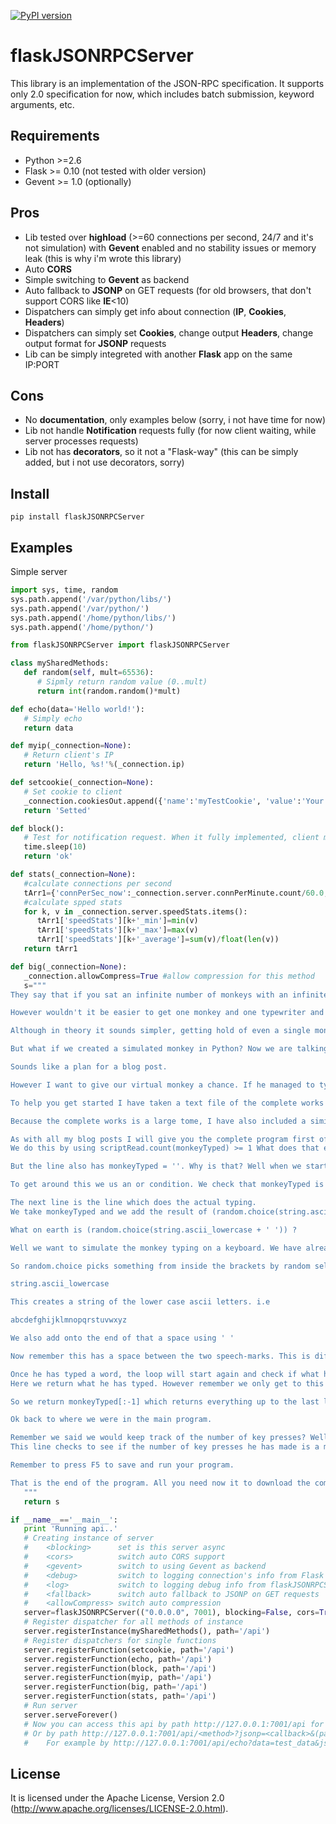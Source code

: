[![PyPI version](https://badge.fury.io/py/flaskJSONRPCServer.png)](http://badge.fury.io/py/flaskJSONRPCServer)
# flaskJSONRPCServer
This library is an implementation of the JSON-RPC specification. It supports only 2.0 specification for now, which includes batch submission, keyword arguments, etc.

## Requirements
 - Python >=2.6
 - Flask >= 0.10 (not tested with older version)
 - Gevent >= 1.0 (optionally)

## Pros

 - Lib tested over **highload** (>=60 connections per second, 24/7 and it's not simulation) with **Gevent** enabled and no stability issues or memory leak (this is why i'm wrote this library)
 - Auto **CORS**
 - Simple switching to **Gevent** as backend
 - Auto fallback to **JSONP** on GET requests (for old browsers, that don't support CORS like **IE**<10)
 - Dispatchers can simply get info about connection (**IP**, **Cookies**, **Headers**)
 - Dispatchers can simply set **Cookies**, change output **Headers**, change output format for **JSONP** requests
 - Lib can be simply integreted with another **Flask** app on the same IP:PORT

## Cons
 - No **documentation**, only examples below (sorry, i not have time for now)
 - Lib not handle **Notification** requests fully (for now client waiting, while server processes requests)
 - Lib not has **decorators**, so it not a "Flask-way" (this can be simply added, but i not use decorators, sorry)

## Install
```pip install flaskJSONRPCServer```

## Examples
Simple server
```python
import sys, time, random
sys.path.append('/var/python/libs/')
sys.path.append('/var/python/')
sys.path.append('/home/python/libs/')
sys.path.append('/home/python/')

from flaskJSONRPCServer import flaskJSONRPCServer

class mySharedMethods:
   def random(self, mult=65536):
      # Sipmly return random value (0..mult)
      return int(random.random()*mult)

def echo(data='Hello world!'):
   # Simply echo
   return data

def myip(_connection=None):
   # Return client's IP
   return 'Hello, %s!'%(_connection.ip)

def setcookie(_connection=None):
   # Set cookie to client
   _connection.cookiesOut.append({'name':'myTestCookie', 'value':'Your IP is %s'%_connection.ip})
   return 'Setted'

def block():
   # Test for notification request. When it fully implemented, client must  not wait for compliting this function
   time.sleep(10)
   return 'ok'

def stats(_connection=None):
   #calculate connections per second
   tArr1={'connPerSec_now':_connection.server.connPerMinute.count/60.0, 'connPerSec_old':_connection.server.connPerMinute.oldCount/60.0, 'speedStats':{}}
   #calculate spped stats
   for k, v in _connection.server.speedStats.items():
      tArr1['speedStats'][k+'_min']=min(v)
      tArr1['speedStats'][k+'_max']=max(v)
      tArr1['speedStats'][k+'_average']=sum(v)/float(len(v))
   return tArr1

def big(_connection=None):
   _connection.allowCompress=True #allow compression for this method
   s="""
They say that if you sat an infinite number of monkeys with an infinite number of typewriters, then they would write the complete works of Shakespeare. This is known as the Infinite Monkey Theorem. I always feel it would be nice to try the actual experiment out. I mean all these monkeys with typewriters would be kinda cool.

However wouldn't it be easier to get one monkey and one typewriter and give him an infinite amount of time to see how he goes?

Although in theory it sounds simpler, getting hold of even a single monkey is not that easy.

But what if we created a simulated monkey in Python? Now we are talking! That would be easy, and unlike a real monkey our simulated one could work all day and all night. No food required.

Sounds like a plan for a blog post.

However I want to give our virtual monkey a chance. If he managed to type the complete works of Shakespeare without worrying about punctuation, we would be happy right? Same goes for capital letters, let's just ignore them for now. We want to give him a fighting chance of completing his task.

To help you get started I have taken a text file of the complete works of Shakespeare, and removed all punctuation and made all letters small. If any of you are thinking I did that by hand, think again. Python is your friend for automating tasks like that.

Because the complete works is a large tome, I have also included a similar file, with just Hamlet. You can choose which one you want your monkey to attempt!

As with all my blog posts I will give you the complete program first of all. Have a read through this and see how much of it you understand. Try and figure out those sections you don’t. I will then go through the program a line at a time explaining it in more detail.
We do this by using scriptRead.count(monkeyTyped) >= 1 What does that even mean? Well we take the complete works of Shakespeare stored in scriptRead, and we do a count of how many times the thing in the brackets appears. If we put monkeyTyped into the brackets then it will count how many times monkeyCount appeared in scriptRead. We only need it to appear once but if it appears more than once, then that is ok as well. We check this with the greater than or equal to symbol >=.

But the line also has monkeyTyped = ''. Why is that? Well when we start off this while loop the monkey has not typed anything, as we have set the variable to = '' , which means an empty string. This would mean our while loop would be false straight away, and our monkey would never start typing.

To get around this we us an or condition. We check that monkeyTyped is '' or scriptRead.count(monkeyTyped) >= 1

The next line is the line which does the actual typing.
We take monkeyTyped and we add the result of (random.choice(string.ascii_lowercase + ' ')) onto it and save the result as monkeyTyped.

What on earth is (random.choice(string.ascii_lowercase + ' ')) ?

Well we want to simulate the monkey typing on a keyboard. We have already said to make it easy we will not ask for punctuation, although we should ask him for a space between words. Thats not too much to ask is it? We also said we will not be too concerned about it being in capital letters.

So random.choice picks something from inside the brackets by random selection. So what have we put in the brackets. The first thing is

string.ascii_lowercase

This creates a string of the lower case ascii letters. i.e

abcdefghijklmnopqrstuvwxyz

We also add onto the end of that a space using ' '

Now remember this has a space between the two speech-marks. This is different from when we are creating a blank string, which doesn't have a space.

Once he has typed a word, the loop will start again and check if what has been typed is in the complete works. If it is he will continue. If not he will go to the else statement.
Here we return what he has typed. However remember we only get to this place if what is typed is not in the complete works. That's no use to us! We will need to remove the last letter of what he typed, as it was that last letter we know to have made perfect Shakespeare prose into gibberish.

So we return monkeyTyped[:-1] which returns everything up to the last letter but not the last letter.

Ok back to where we were in the main program.

Remember we said we would keep track of the number of key presses? Well lets update that now. We know the monkey has just typed a word, so it is easy to determine the size of that word and increase keyPresses by that amount. Oh but the monkey typed a letter which turned his prose into gibberish. We should add that on as well as we want our count to be accurate!
This line checks to see if the number of key presses he has made is a multiple of 10,000. The % checks if keyPresses / 10,000 has no remainder i.e. it is a multiple of 10,000. If it is then it will print the number of key-presses made. This only works if the key-presses are an exact multiple of 10,000. There will be times when the monkey is in the middle of a word when this happen, so it will not report back. However it reports enough to make you realise the monkey is still working and not fallen asleep.

Remember to press F5 to save and run your program.

That is the end of the program. All you need now it to download the complete works of Shakespeare or just Hamlet if thats what you want to use. Use the links below to do that.
   """
   return s

if __name__=='__main__':
   print 'Running api..'
   # Creating instance of server
   #    <blocking>      set is this server async
   #    <cors>          switch auto CORS support
   #    <gevent>        switch to using Gevent as backend
   #    <debug>         switch to logging connection's info from Flask
   #    <log>           switch to logging debug info from flaskJSONRPCServer
   #    <fallback>      switch auto fallback to JSONP on GET requests
   #    <allowCompress> switch auto compression
   server=flaskJSONRPCServer(("0.0.0.0", 7001), blocking=False, cors=True, gevent=False, debug=False, log=True, fallback=True, allowCompress=False)
   # Register dispatcher for all methods of instance
   server.registerInstance(mySharedMethods(), path='/api')
   # Register dispatchers for single functions
   server.registerFunction(setcookie, path='/api')
   server.registerFunction(echo, path='/api')
   server.registerFunction(block, path='/api')
   server.registerFunction(myip, path='/api')
   server.registerFunction(big, path='/api')
   server.registerFunction(stats, path='/api')
   # Run server
   server.serveForever()
   # Now you can access this api by path http://127.0.0.1:7001/api for JSON-RPC requests
   # Or by path http://127.0.0.1:7001/api/<method>?jsonp=<callback>&(params) for JSONP requests
   #    For example by http://127.0.0.1:7001/api/echo?data=test_data&jsonp=jsonpCallback_129620

```

## License
It is licensed under the Apache License, Version 2.0 (http://www.apache.org/licenses/LICENSE-2.0.html).
